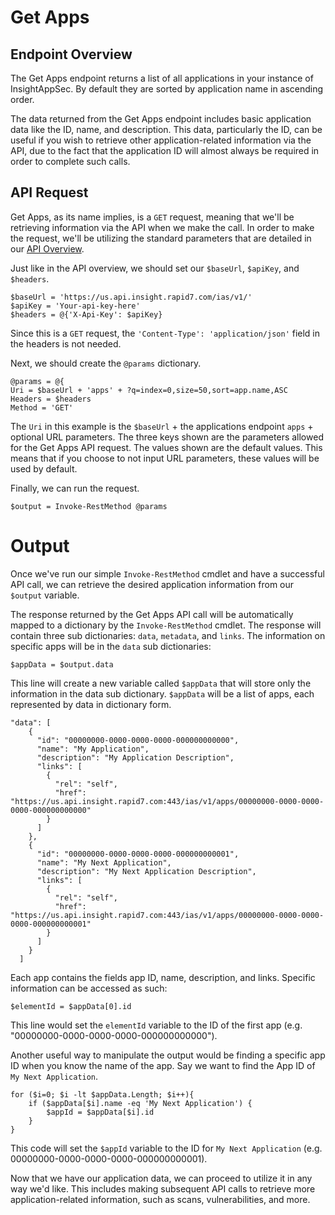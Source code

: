 # Get Apps

## Endpoint Overview
The Get Apps endpoint returns a list of all applications in your instance of InsightAppSec. By default they are sorted 
by application name in ascending order.

The data returned from the Get Apps endpoint includes basic application data like the ID, name, and description. This 
data, particularly the ID, can be useful if you wish to retrieve other application-related information via the API, due 
to the fact that the application ID will almost always be required in order to complete such calls.

## API Request

Get Apps, as its name implies, is a `GET` request, meaning that we'll be retrieving information via the API when we 
make the call. In order to make the request, we'll be utilizing the standard parameters that are detailed in our 
[API Overview](../README.md).

Just like in the API overview, we should set our `$baseUrl`, `$apiKey`, and `$headers`.

```
$baseUrl = 'https://us.api.insight.rapid7.com/ias/v1/'
$apiKey = 'Your-api-key-here'
$headers = @{'X-Api-Key': $apiKey}
```

Since this is a `GET` request, the `'Content-Type': 'application/json'` field in the headers is not needed.

Next, we should create the `@params` dictionary.

```
@params = @{
Uri = $baseUrl + 'apps' + ?q=index=0,size=50,sort=app.name,ASC
Headers = $headers
Method = 'GET'
```

The `Uri` in this example is the `$baseUrl` + the applications endpoint `apps` + optional URL parameters.
The three keys shown are the parameters allowed for the Get Apps API request. The values shown are the default values.
This means that if you choose to not input URL parameters, these values will be used by default.

Finally, we can run the request.

```
$output = Invoke-RestMethod @params
``` 

# Output
Once we've run our simple `Invoke-RestMethod` cmdlet and have a successful API call, we can retrieve the desired 
application information from our `$output` variable.

The response returned by the Get Apps API call will be automatically mapped to a dictionary by the `Invoke-RestMethod` 
cmdlet. The response will contain three sub dictionaries: `data`, `metadata`, and `links`. The information on specific 
apps will be in the `data` sub dictionaries:

```
$appData = $output.data
```

This line will create a new variable called `$appData` that will store only the information in the data sub dictionary.
`$appData` will be a list of apps, each represented by data in dictionary form.

```
"data": [
    {
      "id": "00000000-0000-0000-0000-000000000000",
      "name": "My Application",
      "description": "My Application Description",
      "links": [
        {
          "rel": "self",
          "href": "https://us.api.insight.rapid7.com:443/ias/v1/apps/00000000-0000-0000-0000-000000000000"
        }
      ]
    },
    {
      "id": "00000000-0000-0000-0000-000000000001",
      "name": "My Next Application",
      "description": "My Next Application Description",
      "links": [
        {
          "rel": "self",
          "href": "https://us.api.insight.rapid7.com:443/ias/v1/apps/00000000-0000-0000-0000-000000000001"
        }
      ]
    }
  ]
```

Each app contains the fields app ID, name, description, and links. Specific information can be accessed as such:

```
$elementId = $appData[0].id
```

This line would set the `elementId` variable to the ID of the first app (e.g. "00000000-0000-0000-0000-000000000000").

Another useful way to manipulate the output would be finding a specific app ID when you know the name of the app.
Say we want to find the App ID of `My Next Application`.

```
for ($i=0; $i -lt $appData.Length; $i++){
    if ($appData[$i].name -eq 'My Next Application') {
        $appId = $appData[$i].id
    }
}
```

This code will set the `$appId` variable to the ID for `My Next Application` (e.g. 00000000-0000-0000-0000-000000000001).

Now that we have our application data, we can proceed to utilize it in any way we'd like. This includes making 
subsequent API calls to retrieve more application-related information, such as scans, vulnerabilities, and more.